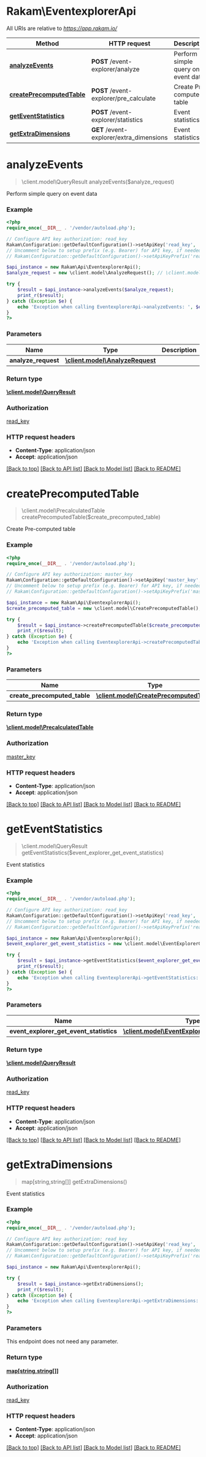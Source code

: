 # Rakam\EventexplorerApi

All URIs are relative to *https://app.rakam.io/*

Method | HTTP request | Description
------------- | ------------- | -------------
[**analyzeEvents**](EventexplorerApi.md#analyzeEvents) | **POST** /event-explorer/analyze | Perform simple query on event data
[**createPrecomputedTable**](EventexplorerApi.md#createPrecomputedTable) | **POST** /event-explorer/pre_calculate | Create Pre-computed table
[**getEventStatistics**](EventexplorerApi.md#getEventStatistics) | **POST** /event-explorer/statistics | Event statistics
[**getExtraDimensions**](EventexplorerApi.md#getExtraDimensions) | **GET** /event-explorer/extra_dimensions | Event statistics


# **analyzeEvents**
> \client.model\QueryResult analyzeEvents($analyze_request)

Perform simple query on event data



### Example
```php
<?php
require_once(__DIR__ . '/vendor/autoload.php');

// Configure API key authorization: read_key
Rakam\Configuration::getDefaultConfiguration()->setApiKey('read_key', 'YOUR_API_KEY');
// Uncomment below to setup prefix (e.g. Bearer) for API key, if needed
// Rakam\Configuration::getDefaultConfiguration()->setApiKeyPrefix('read_key', 'Bearer');

$api_instance = new Rakam\Api\EventexplorerApi();
$analyze_request = new \client.model\AnalyzeRequest(); // \client.model\AnalyzeRequest | 

try {
    $result = $api_instance->analyzeEvents($analyze_request);
    print_r($result);
} catch (Exception $e) {
    echo 'Exception when calling EventexplorerApi->analyzeEvents: ', $e->getMessage(), PHP_EOL;
}
?>
```

### Parameters

Name | Type | Description  | Notes
------------- | ------------- | ------------- | -------------
 **analyze_request** | [**\client.model\AnalyzeRequest**](../Model/\client.model\AnalyzeRequest.md)|  |

### Return type

[**\client.model\QueryResult**](../Model/QueryResult.md)

### Authorization

[read_key](../../README.md#read_key)

### HTTP request headers

 - **Content-Type**: application/json
 - **Accept**: application/json

[[Back to top]](#) [[Back to API list]](../../README.md#documentation-for-api-endpoints) [[Back to Model list]](../../README.md#documentation-for-models) [[Back to README]](../../README.md)

# **createPrecomputedTable**
> \client.model\PrecalculatedTable createPrecomputedTable($create_precomputed_table)

Create Pre-computed table



### Example
```php
<?php
require_once(__DIR__ . '/vendor/autoload.php');

// Configure API key authorization: master_key
Rakam\Configuration::getDefaultConfiguration()->setApiKey('master_key', 'YOUR_API_KEY');
// Uncomment below to setup prefix (e.g. Bearer) for API key, if needed
// Rakam\Configuration::getDefaultConfiguration()->setApiKeyPrefix('master_key', 'Bearer');

$api_instance = new Rakam\Api\EventexplorerApi();
$create_precomputed_table = new \client.model\CreatePrecomputedTable(); // \client.model\CreatePrecomputedTable | 

try {
    $result = $api_instance->createPrecomputedTable($create_precomputed_table);
    print_r($result);
} catch (Exception $e) {
    echo 'Exception when calling EventexplorerApi->createPrecomputedTable: ', $e->getMessage(), PHP_EOL;
}
?>
```

### Parameters

Name | Type | Description  | Notes
------------- | ------------- | ------------- | -------------
 **create_precomputed_table** | [**\client.model\CreatePrecomputedTable**](../Model/\client.model\CreatePrecomputedTable.md)|  |

### Return type

[**\client.model\PrecalculatedTable**](../Model/PrecalculatedTable.md)

### Authorization

[master_key](../../README.md#master_key)

### HTTP request headers

 - **Content-Type**: application/json
 - **Accept**: application/json

[[Back to top]](#) [[Back to API list]](../../README.md#documentation-for-api-endpoints) [[Back to Model list]](../../README.md#documentation-for-models) [[Back to README]](../../README.md)

# **getEventStatistics**
> \client.model\QueryResult getEventStatistics($event_explorer_get_event_statistics)

Event statistics



### Example
```php
<?php
require_once(__DIR__ . '/vendor/autoload.php');

// Configure API key authorization: read_key
Rakam\Configuration::getDefaultConfiguration()->setApiKey('read_key', 'YOUR_API_KEY');
// Uncomment below to setup prefix (e.g. Bearer) for API key, if needed
// Rakam\Configuration::getDefaultConfiguration()->setApiKeyPrefix('read_key', 'Bearer');

$api_instance = new Rakam\Api\EventexplorerApi();
$event_explorer_get_event_statistics = new \client.model\EventExplorerGetEventStatistics(); // \client.model\EventExplorerGetEventStatistics | 

try {
    $result = $api_instance->getEventStatistics($event_explorer_get_event_statistics);
    print_r($result);
} catch (Exception $e) {
    echo 'Exception when calling EventexplorerApi->getEventStatistics: ', $e->getMessage(), PHP_EOL;
}
?>
```

### Parameters

Name | Type | Description  | Notes
------------- | ------------- | ------------- | -------------
 **event_explorer_get_event_statistics** | [**\client.model\EventExplorerGetEventStatistics**](../Model/\client.model\EventExplorerGetEventStatistics.md)|  |

### Return type

[**\client.model\QueryResult**](../Model/QueryResult.md)

### Authorization

[read_key](../../README.md#read_key)

### HTTP request headers

 - **Content-Type**: application/json
 - **Accept**: application/json

[[Back to top]](#) [[Back to API list]](../../README.md#documentation-for-api-endpoints) [[Back to Model list]](../../README.md#documentation-for-models) [[Back to README]](../../README.md)

# **getExtraDimensions**
> map[string,string[]] getExtraDimensions()

Event statistics



### Example
```php
<?php
require_once(__DIR__ . '/vendor/autoload.php');

// Configure API key authorization: read_key
Rakam\Configuration::getDefaultConfiguration()->setApiKey('read_key', 'YOUR_API_KEY');
// Uncomment below to setup prefix (e.g. Bearer) for API key, if needed
// Rakam\Configuration::getDefaultConfiguration()->setApiKeyPrefix('read_key', 'Bearer');

$api_instance = new Rakam\Api\EventexplorerApi();

try {
    $result = $api_instance->getExtraDimensions();
    print_r($result);
} catch (Exception $e) {
    echo 'Exception when calling EventexplorerApi->getExtraDimensions: ', $e->getMessage(), PHP_EOL;
}
?>
```

### Parameters
This endpoint does not need any parameter.

### Return type

[**map[string,string[]]**](../Model/array.md)

### Authorization

[read_key](../../README.md#read_key)

### HTTP request headers

 - **Content-Type**: application/json
 - **Accept**: application/json

[[Back to top]](#) [[Back to API list]](../../README.md#documentation-for-api-endpoints) [[Back to Model list]](../../README.md#documentation-for-models) [[Back to README]](../../README.md)

